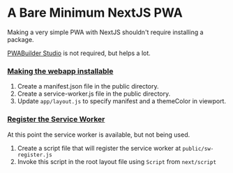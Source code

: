 # A Bare Minimum NextJS PWA

Making a very simple PWA with NextJS shouldn't require installing a package.

[PWABuilder Studio](https://docs.pwabuilder.com/#/studio/quick-start) is not required, but helps a lot.

### [Making the webapp installable](https://github.com/roshanshibu/pwa-play/commit/5d31e65cc9806d1825220826ea4ffc1143f9de93)

1. Create a manifest.json file in the public directory.
2. Create a service-worker.js file in the public directory.
3. Update `app/layout.js` to specify manifest and a themeColor in viewport.

### [Register the Service Worker](https://github.com/roshanshibu/pwa-play/commit/6a8919df1718be65da7135881009127093b0c6e8)

At this point the service worker is available, but not being used.

1. Create a script file that will register the service worker at `public/sw-register.js`
2. Invoke this script in the root layout file using `Script` from `next/script`
